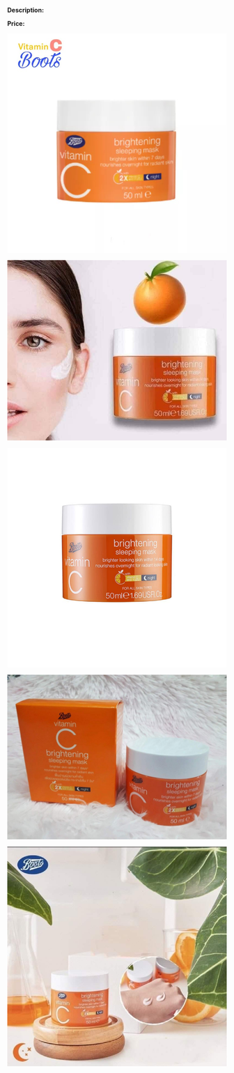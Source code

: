 **Description:**

**Price:**

![158.jpg](../images/158.jpg)

![159.jpg](../images/159.jpg)

![160.jpg](../images/160.jpg)

![161.jpg](../images/161.jpg)

![162.jpg](../images/162.jpg)